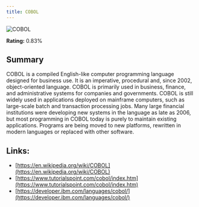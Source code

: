 ```yaml
---
title: COBOL
---
```


![COBOL](https://www.tiobe.com/wp-content/themes/tiobe/tiobe-index/images/COBOL.png)

**Rating:** 0.83%

## Summary

COBOL is a compiled English-like computer programming language designed for business use. It is an imperative, procedural and, since 2002, object-oriented language. COBOL is primarily used in business, finance, and administrative systems for companies and governments. COBOL is still widely used in applications deployed on mainframe computers, such as large-scale batch and transaction processing jobs. Many large financial institutions were developing new systems in the language as late as 2006, but most programming in COBOL today is purely to maintain existing applications. Programs are being moved to new platforms, rewritten in modern languages or replaced with other software.

## Links:

- [https://en.wikipedia.org/wiki/COBOL](https://en.wikipedia.org/wiki/COBOL)
- [https://www.tutorialspoint.com/cobol/index.htm](https://www.tutorialspoint.com/cobol/index.htm)
- [https://developer.ibm.com/languages/cobol/](https://developer.ibm.com/languages/cobol/)
